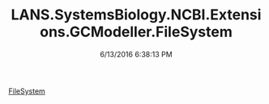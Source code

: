 ﻿---
title: LANS.SystemsBiology.NCBI.Extensions.GCModeller.FileSystem
date: 6/13/2016 6:38:13 PM
---

[FileSystem](T-LANS.SystemsBiology.NCBI.Extensions.GCModeller.FileSystem.FileSystem.html)
